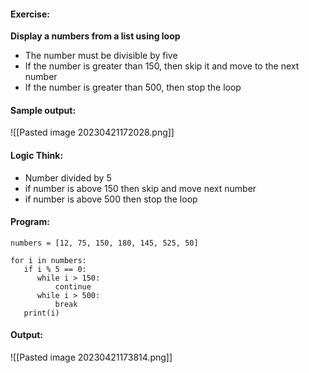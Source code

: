 #### Exercise:
**Display a numbers from a list using loop**
* The number must be divisible by five
* If the number is greater than 150, then skip it and move to the next number
* If the number is greater than 500, then stop the loop

#### Sample output:

![[Pasted image 20230421172028.png]]


#### Logic Think:
* Number divided by 5
* if number is above 150 then skip and move next number
* if number is above 500 then stop the loop

#### Program:

```
numbers = [12, 75, 150, 180, 145, 525, 50]

for i in numbers:
   if i % 5 == 0:
      while i > 150:
          continue
      while i > 500:
          break
   print(i)
```


#### Output:
![[Pasted image 20230421173814.png]]
